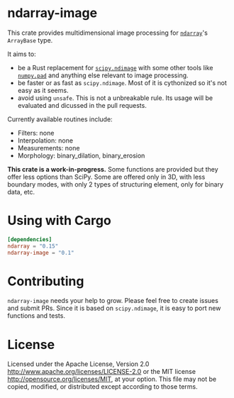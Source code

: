 ndarray-image
=============

This crate provides multidimensional image processing for [`ndarray`]'s `ArrayBase` type.

It aims to:
- be a Rust replacement for [`scipy.ndimage`] with some other tools like [`numpy.pad`] and anything else relevant to image processing.
- be faster or as fast as `scipy.ndimage`. Most of it is cythonized so it's not easy as it seems.
- avoid using `unsafe`. This is not a unbreakable rule. Its usage will be evaluated and dicussed in the pull requests.

Currently available routines include:
- Filters: none
- Interpolation: none
- Measurements: none
- Morphology: binary_dilation, binary_erosion

**This crate is a work-in-progress.** Some functions are provided but they offer less options than SciPy. Some are offered only in 3D, with less boundary modes, with only 2 types of structuring element, only for binary data, etc.

[`ndarray`]: https://github.com/rust-ndarray/ndarray
[`scipy.ndimage`]: https://docs.scipy.org/doc/scipy/reference/ndimage.html
[`numpy.pad`]: https://numpy.org/doc/stable/reference/generated/numpy.pad.html

Using with Cargo
================

```toml
[dependencies]
ndarray = "0.15"
ndarray-image = "0.1"
```

Contributing
============

`ndarray-image` needs your help to grow. Please feel free to create issues and submit PRs. Since it is based on `scipy.ndimage`, it is easy to port new functions and tests.

License
=======

Licensed under the Apache License, Version 2.0
http://www.apache.org/licenses/LICENSE-2.0 or the MIT license
http://opensource.org/licenses/MIT, at your
option. This file may not be copied, modified, or distributed
except according to those terms.